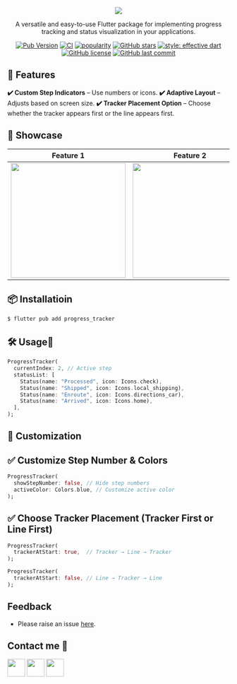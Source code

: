 <!--
This README describes the package. If you publish this package to pub.dev,
this README's contents appear on the landing page for your package.

For information about how to write a good package README, see the guide for
[writing package pages](https://dart.dev/guides/libraries/writing-package-pages).

For general information about developing packages, see the Dart guide for
[creating packages](https://dart.dev/guides/libraries/create-library-packages)
and the Flutter guide for
[developing packages and plugins](https://flutter.dev/developing-packages).
-->

<p align="center"><img src="https://imgur.com/qAbFBpJ.png"></p>


<p align="center">A versatile and easy-to-use Flutter package for implementing progress tracking and status visualization in your applications.</p>

<p align="center">
<a href="https://pub.dev/packages/progress_tracker" target="_blank"><img src="https://img.shields.io/pub/v/progress_tracker" alt="Pub Version" /></a>
<a href="https://github.com/nixtomalon/progress-tracker/actions?query=workflow%3Apublish" target="_blank"><img src="https://github.com/nixtomalon/progress-tracker/actions/workflows/publish.yml/badge.svg?event=push" alt="CI" /></a>
<a href="https://pub.dev/packages/progress_tracker/score" target="_blank"><img src="https://img.shields.io/badge/dynamic/json?color=teal&label=popularity&query=popularity&url=http://www.pubscore.gq/popularity?package=progress_tracker" alt="popularity" /></a>
<a href="https://github.com/nixtomalon/progress-tracker/stargazers" target="_blank"><img src="https://img.shields.io/github/stars/nixtomalon/progress-tracker" alt="GitHub stars" /></a>
<a href="https://github.com/tenhobi/effective_dart" target="_blank"><img src="https://img.shields.io/badge/style-effective_dart-54C5F8.svg" alt="style: effective dart" /></a>
<a href="https://github.com/nixtomalon/progress-tracker/blob/main/LICENSE" target="_blank"><img src="https://img.shields.io/github/license/nixtomalon/progress-tracker" alt="GitHub license" /></a>
<a href="https://github.com/nixtomalon/progress-tracker/commits/main" target="_blank"><img src="https://img.shields.io/github/last-commit/nixtomalon/progress-tracker" alt="GitHub last commit" /></a>
</p>

## 🚀 Features

**✔️ Custom Step Indicators** – Use numbers or icons.
**✔️ Adaptive Layout** – Adjusts based on screen size.
**✔️ Tracker Placement Option** – Choose whether the tracker appears first or the line appears first.


## 🎥 Showcase

| Feature 1 | Feature 2 | Feature 3 |
|-----------|-----------|-----------|
| <img src="https://github.com/nixtomalon/progress_tracker/raw/main/assets/pt-sample-3.gif" width="260"/> | <img src="https://github.com/nixtomalon/progress_tracker/raw/main/assets/pt-sample-2.gif" width="260"/> | <img src="https://github.com/nixtomalon/progress_tracker/raw/main/assets/pt-sample-1.gif" width="260"/> |



## 📦 Installatioin

```bash
$ flutter pub add progress_tracker
```

## 🛠️ Usage🤔

```dart
ProgressTracker(
  currentIndex: 2, // Active step
  statusList: [
    Status(name: "Processed", icon: Icons.check),
    Status(name: "Shipped", icon: Icons.local_shipping),
    Status(name: "Enroute", icon: Icons.directions_car),
    Status(name: "Arrived", icon: Icons.home),
  ],
);
```

## 🎨 Customization

## ✅ Customize Step Number & Colors
```dart
ProgressTracker(
  showStepNumber: false, // Hide step numbers
  activeColor: Colors.blue, // Customize active color
);
```
## ✅ Choose Tracker Placement (Tracker First or Line First)
```dart
ProgressTracker(
  trackerAtStart: true,  // Tracker → Line → Tracker
);

ProgressTracker(
  trackerAtStart: false, // Line → Tracker → Line
);
```

## Feedback
* Please raise an issue <a href = "https://github.com/nixtomalon/progress_tracker/issues">here</a>.

## Contact me 📨
<a href="https://github.com/nixtomalon"><img src= "https://img.icons8.com/ios-glyphs/344/github.png" width = "40px"/></a> <a href="https://www.linkedin.com/in/norman-tomalon/"><img src= "https://img.icons8.com/color/344/linkedin.png" width = "40px"/></a> <a href="mailto:nonixtomalon@gmail.com"><img src= "https://img.icons8.com/color/344/gmail-new.png" width = "40px"/></a>
